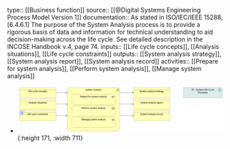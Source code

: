 type:: [[Business function]]
source:: [[@Digital Systems Engineering Process Model Version 1]]
documentation:: As stated in ISO/IEC/IEEE 15288, [6.4.6.1] The purpose of the System Analysis process is to provide a rigorous basis of data and information for technical understanding to aid decision-making across the life cycle.  See detailed description in the INCOSE Handbook v.4, page 74.
inputs:: [[Life cycle concepts]], [[Analysis situations]], [[Life cycle constraints]]
outputs:: [[System analysis strategy]], [[System analysis report]], [[System analysis record]]
activities:: [[Prepare for system analysis]], [[Perform system analysis]], [[Manage system analysis]]

- ![image.png](../assets/image_1689433267575_0.png){:height 171, :width 711}